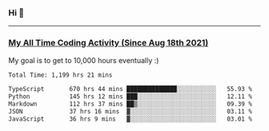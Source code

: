 ### Hi 🙂

---

### <a href="https://wakatime.com/@Eroxl">My All Time Coding Activity (Since Aug 18th 2021)</a>
My goal is to get to 10,000 hours eventually :)
<!--START_SECTION:waka-->

```txt
Total Time: 1,199 hrs 21 mins

TypeScript       670 hrs 44 mins ██████████████░░░░░░░░░░░   55.93 %
Python           145 hrs 12 mins ███░░░░░░░░░░░░░░░░░░░░░░   12.11 %
Markdown         112 hrs 37 mins ██▒░░░░░░░░░░░░░░░░░░░░░░   09.39 %
JSON             37 hrs 16 mins  ▓░░░░░░░░░░░░░░░░░░░░░░░░   03.11 %
JavaScript       36 hrs 9 mins   ▓░░░░░░░░░░░░░░░░░░░░░░░░   03.01 %
```

<!--END_SECTION:waka-->
